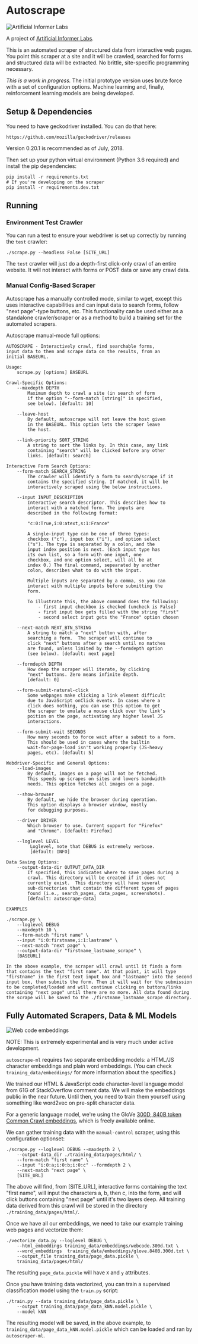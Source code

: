 # Autoscrape

![Artificial Informer Labs](https://github.com/brandonrobertz/autoscrape-py/blob/master/images/ai.png)

A project of [Artificial Informer Labs](https://artificialinformer.com).

This is an automated scraper of structured data from interactive web pages. You point this scraper at a site and it will be crawled, searched for forms and structured data will be extracted. No brittle, site-specific programming necessary.

*This is a work in progress.* The initial prototype version uses brute force with a set of configuration options. Machine learning and, finally, reinforcement learning models are being developed.

## Setup & Dependencies

You need to have geckodriver installed. You can do that here:

    https://github.com/mozilla/geckodriver/releases

Version 0.20.1 is recommended as of July, 2018.

Then set up your python virtual environment (Python 3.6 required) and install the pip dependencies:

    pip install -r requirements.txt
    # If you're developing on the scraper
    pip install -r requirements.dev.txt

## Running

### Environment Test Crawler

You can run a test to ensure your webdriver is set up correctly by running the `test` crawler:

    ./scrape.py --headless False [SITE_URL]

The `test` crawler will just do a depth-first click-only crawl of an entire website. It will not interact with forms or POST data or save any crawl data.

### Manual Config-Based Scraper

Autoscrape has a manually controlled mode, similar to wget, except this
uses interactive capabilities and can input data to search forms, follow
"next page"-type buttons, etc.  This functionality can be used either
as a standalone crawler/scraper or as a method to build a training set
for the automated scrapers.

Autoscrape manual-mode full options:

    AUTOSCRAPE - Interactively crawl, find searchable forms,
    input data to them and scrape data on the results, from an
    initial BASEURL.
    
    Usage:
        scrape.py [options] BASEURL
    
    Crawl-Specific Options:
        --maxdepth DEPTH
            Maximum depth to crawl a site (in search of form
            if the option "--form-match [string]" is specified,
            see below). [default: 10]
    
        --leave-host
            By default, autoscrape will not leave the host given
            in the BASEURL. This option lets the scraper leave
            the host.
    
        --link-priority SORT_STRING
            A string to sort the links by. In this case, any link
            containing "search" will be clicked before any other
            links. [default: search]
    
    Interactive Form Search Options:
        --form-match SEARCH_STRING
            The crawler will identify a form to search/scrape if it
            contains the specified string. If matched, it will be
            interactively scraped using the below instructions.
    
        --input INPUT_DESCRIPTION
            Interactive search descriptor. This describes how to
            interact with a matched form. The inputs are
            described in the following format:
    
            "c:0:True,i:0:atext,s:1:France"
    
            A single-input type can be one of three types:
            checkbox ("c"), input box ("i"), and option select
            ("s"). The type is separated by a colon, and the
            input index position is next. (Each input type has
            its own list, so a form with one input, one
            checkbox, and one option select, will all be at
            index 0.) The final command, sepearated by another
            colon, describes what to do with the input.
    
            Multiple inputs are separated by a comma, so you can
            interact with multiple inputs before submitting the
            form.
    
            To illustrate this, the above command does the following:
                - first input checkbox is checked (uncheck is False)
                - first input box gets filled with the string "first"
                - second select input gets the "France" option chosen
    
        --next-match NEXT_BTN_STRING
            A string to match a "next" button with, after
            searching a form.  The scraper will continue to
            click "next" buttons after a search until no matches
            are found, unless limited by the --formdepth option
            (see below). [default: next page]
    
        --formdepth DEPTH
            How deep the scraper will iterate, by clicking
            "next" buttons. Zero means infinite depth.
            [default: 0]
    
        --form-submit-natural-click
            Some webpages make clicking a link element difficult
            due to JavaScript onClick events. In cases where a
            click does nothing, you can use this option to get
            the scraper to emulate a mouse click over the link's
            poition on the page, activating any higher level JS
            interactions.
    
        --form-submit-wait SECONDS
            How many seconds to force wait after a submit to a form.
            This should be used in cases where the builtin
            wait-for-page-load isn't working properly (JS-heavy
            pages, etc). [default: 5]
    
    Webdriver-Specific and General Options:
        --load-images
            By default, images on a page will not be fetched.
            This speeds up scrapes on sites and lowers bandwidth
            needs. This option fetches all images on a page.
    
        --show-browser
            By default, we hide the browser during operation.
            This option displays a browser window, mostly
            for debugging purposes.
    
        --driver DRIVER
            Which browser to use. Current support for "Firefox"
            and "Chrome". [default: Firefox]
    
        --loglevel LEVEL
             Loglevel, note that DEBUG is extremely verbose.
             [default: INFO]
    
    Data Saving Options:
        --output-data-dir OUTPUT_DATA_DIR
            If specified, this indicates where to save pages during a
            crawl. This directory will be created if it does not
            currently exist.  This directory will have several
            sub-directories that contain the different types of pages
            found (i.e., search_pages, data_pages, screenshots).
            [default: autoscrape-data]
    
    EXAMPLES
    
    ./scrape.py \
        --loglevel DEBUG
        --maxdepth 10 \
        --form-match "first name" \
        --input "i:0:firstname,i:1:lastname" \
        --next-match "next page" \
        --output-data-dir "firstname_lastname_scrape" \
        [BASEURL]
    
    In the above example, the scraper will crawl until it finds a form
    that contains the text "first name". At that point, it will type
    "firstname" in the first text input box and "lastname" into the second
    input box, then submits the form. Then it will wait for the submission
    to be completed/loaded and will continue clicking on buttons/links
    containing "next page" until there are no more. All data found during
    the scrape will be saved to the ./firstname_lastname_scrape directory.

## Fully Automated Scrapers, Data & ML Models

![Web code embeddings](https://github.com/brandonrobertz/autoscrape-py/blob/master/images/code_embeddings.png)

NOTE: This is extremely experimental and is very much under active development.

`autoscrape-ml` requires two separate embedding models: a HTML/JS character embeddings and plain word embeddings. (You can check `training_data/embeddings/` for more information about the specifics.)

We trained our HTML & JavaScript code character-level language model from 61G of StackOverflow comment data. We will make the embeddings public in the near future. Until then, you need to train them yourself using something like word2vec on pre-split character data.

For a generic language model, we're using the GloVe [300D, 840B token Common Crawl embeddings](https://github.com/stanfordnlp/GloVe#download-pre-trained-word-vectors), which is freely available online.

We can gather training data with the `manual-control` scraper, using this
configuration optionset:

    ./scrape.py --loglevel DEBUG --maxdepth 2 \
        --output-data_dir ./training_data/pages/html/ \
        --form-match "first name" \
        --input "i:0:a;i:0:b;i:0:c" --formdepth 2 \
        --next-match "next page" \
        [SITE_URL]

The above will find, from [SITE_URL], interactive forms containing the
text "first name", will input the characters a, b, then c, into the form,
and will click buttons containing "next page" until it's two layers
deep. All training data derived from this crawl will be stored in the
directory `./training_data/pages/html/`.

Once we have all our embeddings, we need to take our example training web pages
and vectorize them:

    ./vectorize_data.py --loglevel DEBUG \
        --html_embeddings training_data/embeddings/webcode.300d.txt \
        --word_embeddings  training_data/embeddings/glove.840B.300d.txt \
        --output_file training_data/page_data.pickle \
        training_data/pages/html/

The resulting `page_data.pickle` will have `X` and `y` attributes.

Once you have training data vectorized, you can train a supervised
classification model using the `train.py` script:

    ./train.py --data training_data/page_data.pickle \
        --output training_data/page_data_kNN.model.pickle \
        --model kNN

The resulting model will be saved, in the above example, to
`training_data/page_data_kNN.model.pickle` which can be loaded and ran by
`autoscraper-ml`.



